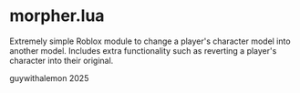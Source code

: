 # morpher.lua
Extremely simple Roblox module to change a player's character model into another model.
Includes extra functionality such as reverting a player's character into their original.


guywithalemon 2025
